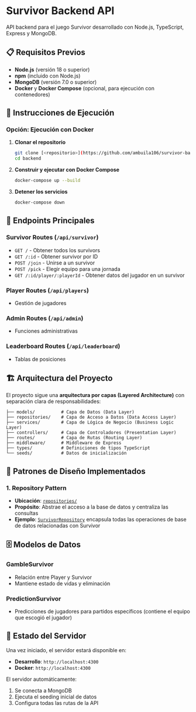 # Survivor Backend API

API backend para el juego Survivor desarrollado con Node.js, TypeScript, Express y MongoDB.

## 📋 Requisitos Previos

- **Node.js** (versión 18 o superior)
- **npm** (incluido con Node.js)
- **MongoDB** (versión 7.0 o superior)
- **Docker** y **Docker Compose** (opcional, para ejecución con contenedores)

## 🚀 Instrucciones de Ejecución

### Opción: Ejecución con Docker

1. **Clonar el repositorio**
   ```bash
   git clone [<repositorio>](https://github.com/ambuila106/survivor-backend.git)
   cd backend
   ```

2. **Construir y ejecutar con Docker Compose**
   ```bash
   docker-compose up --build
   ```

3. **Detener los servicios**
   ```bash
   docker-compose down
   ```

## 📡 Endpoints Principales

### Survivor Routes (`/api/survivor`)
- `GET /` - Obtener todos los survivors
- `GET /:id` - Obtener survivor por ID
- `POST /join` - Unirse a un survivor
- `POST /pick` - Elegir equipo para una jornada
- `GET /:id/player/:playerId` - Obtener datos del jugador en un survivor

### Player Routes (`/api/players`)
- Gestión de jugadores

### Admin Routes (`/api/admin`)
- Funciones administrativas

### Leaderboard Routes (`/api/leaderboard`)
- Tablas de posiciones

## 🏗️ Arquitectura del Proyecto

El proyecto sigue una **arquitectura por capas (Layered Architecture)** con separación clara de responsabilidades:

```
├── models/          # Capa de Datos (Data Layer)
├── repositories/    # Capa de Acceso a Datos (Data Access Layer)
├── services/        # Capa de Lógica de Negocio (Business Logic Layer)
├── controllers/     # Capa de Controladores (Presentation Layer)
├── routes/          # Capa de Rutas (Routing Layer)
├── middleware/      # Middleware de Express
├── types/           # Definiciones de tipos TypeScript
└── seeds/           # Datos de inicialización
```

## 🎯 Patrones de Diseño Implementados

### 1. **Repository Pattern**
- **Ubicación**: [`repositories/`](repositories/)
- **Propósito**: Abstrae el acceso a la base de datos y centraliza las consultas
- **Ejemplo**: [`SurvivorRepository`](repositories/survivorRepository.ts:8) encapsula todas las operaciones de base de datos relacionadas con Survivor


## 🗄️ Modelos de Datos


### GambleSurvivor
- Relación entre Player y Survivor
- Mantiene estado de vidas y eliminación


### PredictionSurvivor
- Predicciones de jugadores para partidos específicos (contiene el equipo que escogió el jugador)

## 🚦 Estado del Servidor

Una vez iniciado, el servidor estará disponible en:
- **Desarrollo**: `http://localhost:4300`
- **Docker**: `http://localhost:4300`

El servidor automáticamente:
1. Se conecta a MongoDB
2. Ejecuta el seeding inicial de datos
3. Configura todas las rutas de la API
